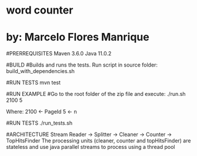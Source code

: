 # word counter
# by: Marcelo Flores Manrique

#PRERREQUISITES
Maven 3.6.0
Java 11.0.2

#BUILD
#Builds and runs the tests.
Run script in source folder:
build_with_dependencies.sh

#RUN TESTS
mvn test

#RUN EXAMPLE
#Go to the root folder of the zip file and execute:
./run.sh 2100 5

Where:
     2100 <- PageId
     5    <- n

#RUN TESTS
./run_tests.sh

#ARCHITECTURE
Stream Reader -> Splitter -> Cleaner -> Counter -> TopHitsFinder
The processing units (cleaner, counter and topHitsFinder) are stateless and use java parallel streams to process using a thread pool
